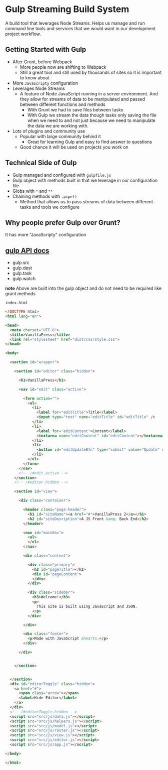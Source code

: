 # Gulp Streaming Build System
A build tool that leverages Node Streams. Helps us manage and run command line tools and services that we would want in our development project workflow.

## Getting Started with Gulp
* After Grunt, before Webpack
    - More people now are shifting to Webpack
    - Still a great tool and still used by thousands of sites so it is important to know about
* More `JavaScripty` configuration
* Leverages Node Streams
    - A feature of Node JavaScript running in a server environment. And they allow for streams of data to be manipulated and passed between different functions and methods
        + With Grunt we had to save files between tasks
        + With Gulp we stream the data though tasks only saving the file when we need to and not just because we need to manipulate the data we are working with.
* Lots of plugins and community use
    - Popular with large community behind it
        + Great for learning Gulp and easy to find answer to questions
    - Good chance it will be used on projects you work on

## Technical Side of Gulp
* Gulp managed and configured with `gulpfile.js`
* Gulp object with methods built in that we leverage in our configuration file
* Globs with `*` and `**`
* Chaining methods with `.pipe()`
    - Method that allows us to pass streams of data between different tasks and tools we configure

## Why people prefer Gulp over Grunt?
It has more "JavaScripty" configuration

## [gulp API docs](https://github.com/gulpjs/gulp/blob/master/docs/API.md)

* gulp.src
* gulp.dest
* gulp.task
* gulp.watch

**note** Above are built into the gulp object and do not need to be required like grunt methods

`index.html`

```html
<!DOCTYPE html>
<html lang="en">

<head>
  <meta charset="UTF-8">
  <title>VanillaPress</title>
  <link rel="stylesheet" href="dist/css/style.css">
</head>

<body>

  <section id="wrapper">

    <section id="editor" class="hidden">

      <h1>VanillaPress</h1>

      <nav id="edit" class="active">

        <form action="">
          <ul>
            <li>
              <label for="editTitle">Title</label>
              <input type="text" name="editTitle" id="editTitle" />
            </li>
            <li>
              <label for="editContent">Content</label>
              <textarea name="editContent" id="editContent"></textarea>
            </li>
            <li>
              <button id="editUpdateBtn" type="submit" value="Update" class="btn primary">Update</button>
            </li>
          </ul>
        </form>
      </nav>
      <!-- /#edit.active -->
    </section>
    <!-- /#editor.hidden -->

    <section id="view">

      <div class="container">

        <header class="page-header">
          <h1 id="siteName"><a href="#">VanillaPress 2</a></h1>
          <h2 id="siteDesription">A JS Front &amp; Back End</h2>
        </header>

        <nav id="mainNav">
          <ul>
          </ul>
        </nav>

        <div class="content">

          <div class="primary">
            <h2 id="pageTitle"></h2>
            <div id="pageContent">
            </div>
          </div>

          <div class="sidebar">
            <h3>Welcome!</h3>
            <p>
              This site is built using JavaScript and JSON.
            </p>
          </div>

        </div>

        <div class="footer">
          <p>Made with JavaScript &hearts;</p>
        </div>

      </div>


    </section>


  </section>
  <div id="editorToggle" class="hidden">
    <a href="#">
      <span class="arrow"></span>
      <label>Hide Editor</label>
    </a>
  </div>
  <!-- /#editorToggle.hidden -->
  <script src="src/js/data.js"></script>
  <script src="src/js/helpers.js"></script>
  <script src="src/js/model.js"></script>
  <script src="src/js/router.js"></script>
  <script src="src/js/view.js"></script>
  <script src="src/js/editor.js"></script>
  <script src="src/js/app.js"></script>

</body>

</html>
```

